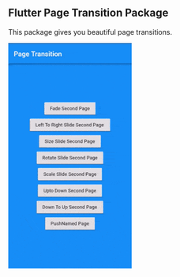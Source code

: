 ## Flutter Page Transition Package

This package gives you beautiful page transitions.

![](images/page_transition1.gif)